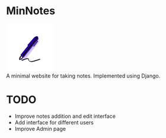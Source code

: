 # MinNotes
<img src="https://github.com/LaserSH/MinNotes/blob/master/notesTaking/static/notesTaking/img/logo.gif" width="128px" height="128px"/>
<br>
A minimal website for taking notes. Implemented using Django.

# TODO
<ul>
  <li> Improve notes addition and edit interface </li>
  <li> Add interface for different users </li>
  <li> Improve Admin page </li>
</ul>
